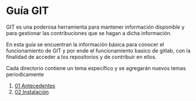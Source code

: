 # Guía GIT

GIT es una poderosa herramienta para mantener información disponible y para
gestionar las contribuciones que se hagan a dicha información.

En esta guía se encuentran la información básica para conocer el funcionamiento
de GIT y por ende el funcionamiento basico de gitlab, con la finalidad de 
acceder a los repositorios y de contribuir en ellos.

Cada directorio contiene un tema específico y se agregarán nuevos temas
periodicamente

1. [01 Antecedentes](01antecedentes)
1. [02 Instalación](02instalacion)
